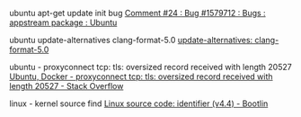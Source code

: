 ubuntu apt-get update init bug
[Comment \#24 : Bug \#1579712 : Bugs : appstream package : Ubuntu]( https://bugs.launchpad.net/ubuntu/+source/appstream/+bug/1579712/comments/24 )

ubuntu update-alternatives clang-format-5.0
[update\-alternatives: clang\-format\-5\.0]( https://gist.github.com/egor-tensin/40498d417e9e6e6e6364010f249273d7 )

ubuntu - proxyconnect tcp: tls: oversized record received with length 20527
[Ubuntu, Docker \- proxyconnect tcp: tls: oversized record received with length 20527 \- Stack Overflow]( https://stackoverflow.com/questions/50717390/ubuntu-docker-proxyconnect-tcp-tls-oversized-record-received-with-length-20 )

linux - kernel source find
[Linux source code: identifier \(v4\.4\) \- Bootlin]( https://elixir.bootlin.com/linux/v4.4/ident )
